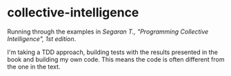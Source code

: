 collective-intelligence
=======================

Running through the examples in *Segaran T., "Programming Collective Intelligence", 1st edition*.

I'm taking a TDD approach, building tests with the results presented in the book and building my own code. This means the code is often different from the one in the text.
